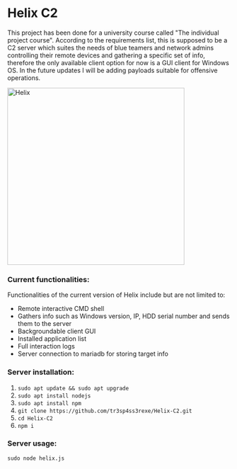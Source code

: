 # Helix C2
This project has been done for a university course called "The individual project course". According to the requirements list, this is supposed to be a C2 server which suites the needs of blue teamers and network admins controlling their remote devices and gathering a specific set of info, therefore the only available client option for now is a GUI client for Windows OS. In the future updates I will be adding payloads suitable for offensive operations.

<img src="https://github.com/user-attachments/assets/7e9b8275-d2ab-4034-87b2-7c909cda4235" alt="Helix" width="400"/>

### Current functionalities:

Functionalities of the current version of Helix include but are not limited to:
* Remote interactive CMD shell
* Gathers info such as Windows version, IP, HDD serial number and sends them to the server
* Backgroundable client GUI
* Installed application list
* Full interaction logs
* Server connection to mariadb for storing target info

### Server installation:

1) ``` sudo apt update && sudo apt upgrade ```
2) ``` sudo apt install nodejs ```
3) ``` sudo apt install npm ```
4) ``` git clone https://github.com/tr3sp4ss3rexe/Helix-C2.git ```
5) ``` cd Helix-C2 ```
6) ``` npm i ```

### Server usage:

``` sudo node helix.js ```
